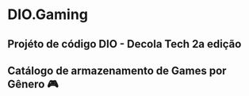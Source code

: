 # DIO.Gaming
## Projéto de código DIO - Decola Tech 2a edição
## Catálogo de armazenamento de Games por Gênero 🎮
